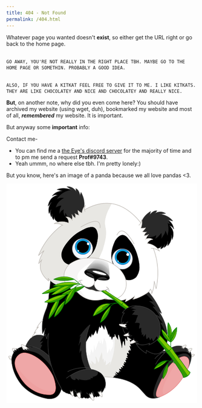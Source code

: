 ```yaml
---
title: 404 - Not Found
permalink: /404.html
---
```


Whatever page you wanted doesn't **exist**, so either get the URL right or go back to the home page. 

```

GO AWAY, YOU'RE NOT REALLY IN THE RIGHT PLACE TBH. MAYBE GO TO THE HOME PAGE OR SOMETHIN. PROBABLY A GOOD IDEA.


```

```
ALSO, IF YOU HAVE A KITKAT FEEL FREE TO GIVE IT TO ME. I LIKE KITKATS. THEY ARE LIKE CHOCOLATEY AND NICE AND CHOCOLATEY AND REALLY NICE.

```


**But**, on another note, why did you even come here? You should have archived my website (using wget, duh), bookmarked my website and most of all, **_remembered_** my website. It is important.

But anyway some **important** info:

Contact me-
 - You can find me a [the Eye's discord server](https://discord.com/invite/the-eye) for the majority of time and to pm me send a request **Prof#9743**. 
 - Yeah ummm, no where else tbh. I'm pretty lonely:)


But you know, here's an image of a panda because we all love pandas <3. 

![Panda Panda Panda!](/images/panda.png)


